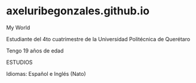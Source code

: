 # axeluribegonzales.github.io
My World

Estudiante del 4to cuatrimestre de la Universidad Politécnica de Querétaro

Tengo 19 años de edad

ESTUDIOS

Idiomas: Español e Inglés (Nato)

